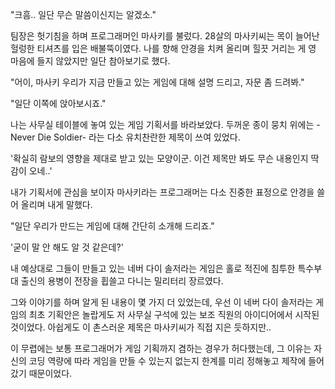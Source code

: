 "크흠.. 일단 무슨 말씀이신지는 알겠소."

팀장은 헛기침을 하며 프로그래머인 마사키를 불렀다. 28살의 마사키씨는 목이 늘어난 헐렁한 티셔츠를 입은 배불뚝이였다. 나를 향해 안경을 치켜 올리며 힐끗 거리는 게 영 마음에 들지 않았지만 일단 참아보기로 했다.

"어이, 마사키 우리가 지금 만들고 있는 게임에 대해 설명 드리고, 자문 좀 드려봐."

"일단 이쪽에 앉아보시죠."

나는 사무실 테이블에 놓여 있는 게임 기획서를 바라보았다. 두꺼운 종이 뭉치 위에는 -Never Die Soldier- 라는 다소 유치찬란한 제목이 쓰여 있었다.

'확실히 람보의 영향을 제대로 받고 있는 모양이군. 이건 제목만 봐도 무슨 내용인지 딱 감이 오네..'

내가 기획서에 관심을 보이자 마사키라는 프로그래머는 다소 진중한 표정으로 안경을 쓸어 올리며 내게 말했다.

"일단 우리가 만드는 게임에 대해 간단히 소개해 드리죠."

'굳이 말 안 해도 알 것 같은데?'

내 예상대로 그들이 만들고 있는 네버 다이 솔저라는 게임은 홀로 적진에 침투한 특수부대 출신의 용병이 전장을 휩쓸고 다니는 밀리터리 장르였다.

그와 이야기를 하며 알게 된 내용이 몇 가지 더 있었는데, 우선 이 네버 다이 솔저라는 게임의 최초 기획안은 놀랍게도 저 사무실 구석에 있는 보조 직원의 아이디어에서 시작된 것이었다. 아쉽게도 이 촌스러운 제목은 마사키씨가 직접 지은 듯하지만..

이 무렵에는 보통 프로그래머가 게임 기획까지 겸하는 경우가 허다했는데, 그 이유는 자신의 코딩 역량에 따라 게임을 만들 수 있는지 없는지 한계를 미리 정해놓고 제작에 들어갔기 때문이었다. 